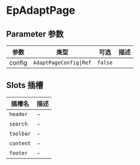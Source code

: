# EpAdaptPage
## Parameter 参数
| 参数 | 类型 | 可选 | 描述 |
| --- | --- | --- | --- |
| config | `AdaptPageConfig\|Ref` | `false` | 
## Slots 插槽
| 插槽名 | 描述 |
|  ---  | --- |
| `header` | - |
| `search` | - |
| `toolbar` | - |
| `content` | - |
| `footer` | - |
